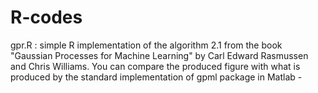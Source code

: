 # R-codes

gpr.R : simple R implementation of the algorithm 2.1 from the book "Gaussian Processes for Machine Learning" by Carl Edward Rasmussen and Chris Williams. You can compare the produced figure with what is produced by the standard implementation of gpml package in Matlab
    - 
